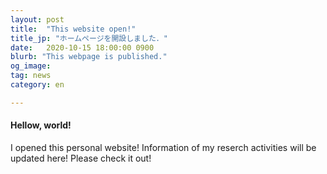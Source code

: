 ```yaml
---
layout: post
title:  "This website open!"
title_jp: "ホームページを開設しました．"
date:   2020-10-15 18:00:00 0900
blurb: "This webpage is published."
og_image:
tag: news
category: en

---
```


#### **Hellow, world!**

I opened this personal website! Information of my reserch activities will be updated here! Please check it out!
